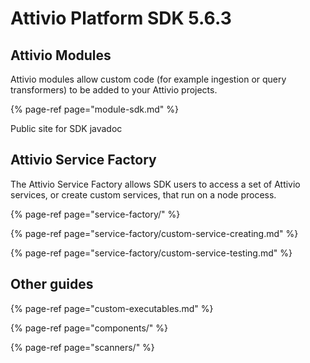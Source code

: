 # Attivio Platform SDK 5.6.3

## Attivio Modules

Attivio modules allow custom code \(for example ingestion or query transformers\) to be added to your Attivio projects.

{% page-ref page="module-sdk.md" %}

Public site for SDK javadoc

## Attivio Service Factory

The Attivio Service Factory allows SDK users to access a set of Attivio services, or create custom services, that run on a node process.

{% page-ref page="service-factory/" %}

{% page-ref page="service-factory/custom-service-creating.md" %}

{% page-ref page="service-factory/custom-service-testing.md" %}

## Other guides

{% page-ref page="custom-executables.md" %}

{% page-ref page="components/" %}

{% page-ref page="scanners/" %}
